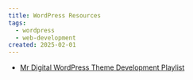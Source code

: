 ```yaml
---
title: WordPress Resources
tags:
  - wordpress
  - web-development
created: 2025-02-01
---
```


- [Mr Digital WordPress Theme Development Playlist](https://youtu.be/n3EcEYFgyrQ?si=YYmFfnEP-McOdh5e)